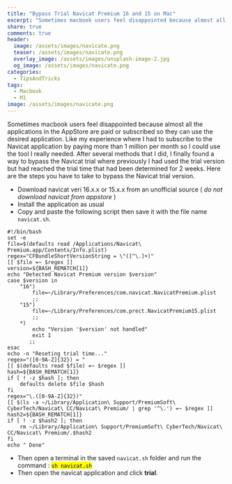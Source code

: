 ```yaml
---
title: "Bypass Trial Navicat Premium 16 and 15 on Mac"
excerpt: "Sometimes macbook users feel disappointed because almost all the applications in the AppStore are paid or subscribed so they can use the desired application."
share: true
comments: true
header:
  image: /assets/images/navicate.png
  teaser: /assets/images/navicate.png
  overlay_image: /assets/images/unsplash-image-2.jpg
  og_image: /assets/images/navicate.png
categories:
  - TipsAndTricks
tags:
  - Macbook
  - M1
image: /assets/images/navicate.png
---
```


Sometimes macbook users feel disappointed because almost all the applications in the AppStore are paid or subscribed so they can use the desired application. Like my experience where I had to subscribe to the Navicat application by paying more than 1 million per month so I could use the tool I really needed. After several methods that I did, I finally found a way to bypass the Navicat trial where previously I had used the trial version but had reached the trial time that had been determined for 2 weeks. Here are the steps you have to take to bypass the Navicat trial version.

- Download navicat veri 16.x.x or 15.x.x from an unofficial source ( _do not download navicat from appstore_ )
- Install the application as usual
- Copy and paste the following script then save it with the file name `navicat.sh`.


```
#!/bin/bash
set -e
file=$(defaults read /Applications/Navicat\ Premium.app/Contents/Info.plist)
regex="CFBundleShortVersionString = \"([^\.]+)"
[[ $file =~ $regex ]]
version=${BASH_REMATCH[1]}
echo "Detected Navicat Premium version $version"
case $version in
    "16")
        file=~/Library/Preferences/com.navicat.NavicatPremium.plist
        ;;
    "15")
        file=~/Library/Preferences/com.prect.NavicatPremium15.plist
        ;;
    *)
        echo "Version '$version' not handled"
        exit 1
       ;;
esac
echo -n "Reseting trial time..."
regex="([0-9A-Z]{32}) = "
[[ $(defaults read $file) =~ $regex ]]
hash=${BASH_REMATCH[1]}
if [ ! -z $hash ]; then
    defaults delete $file $hash
fi
regex="\.([0-9A-Z]{32})"
[[ $(ls -a ~/Library/Application\ Support/PremiumSoft\ CyberTech/Navicat\ CC/Navicat\ Premium/ | grep '^\.') =~ $regex ]]
hash2=${BASH_REMATCH[1]}
if [ ! -z $hash2 ]; then
    rm ~/Library/Application\ Support/PremiumSoft\ CyberTech/Navicat\ CC/Navicat\ Premium/.$hash2
fi
echo " Done"
```


- Then open a terminal in the saved `navicat.sh` folder and run the command : <mark>`sh navicat.sh` </mark>
- Then open the navicat application and click **trial**.
